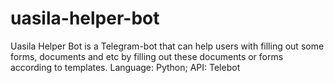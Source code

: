 # uasila-helper-bot
Uasila Helper Bot is a Telegram-bot that can help users with filling out some forms, documents and etc by filling out these documents or forms according to templates.
Language: Python; API: Telebot
